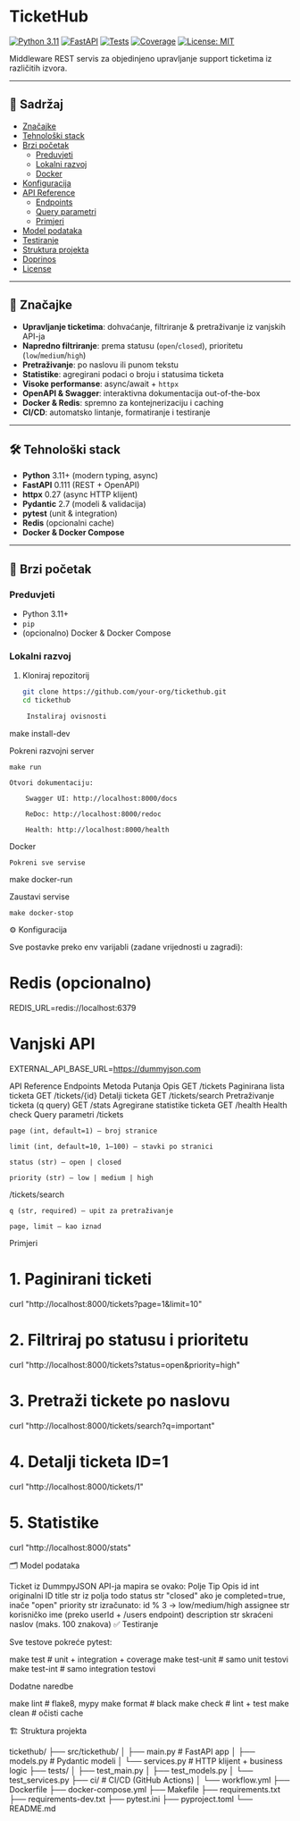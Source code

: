 # TicketHub

[![Python 3.11](https://img.shields.io/badge/python-3.11-blue?logo=python)]()
[![FastAPI](https://img.shields.io/badge/fastapi-0.111-green?logo=fastapi)]()
[![Tests](https://img.shields.io/github/actions/workflow/status/your-org/tickethub/ci.yml?branch=main)]()
[![Coverage](https://img.shields.io/codecov/c/github/your-org/tickethub/main)]()
[![License: MIT](https://img.shields.io/badge/license-MIT-lightgrey)]()

Middleware REST servis za objedinjeno upravljanje support ticketima iz različitih izvora.

---

## 📖 Sadržaj

- [Značajke](#-značajke)  
- [Tehnološki stack](#-tehnološki-stack)  
- [Brzi početak](#-brzi-početak)  
  - [Preduvjeti](#preduvjeti)  
  - [Lokalni razvoj](#lokalni-razvoj)  
  - [Docker](#docker)  
- [Konfiguracija](#-konfiguracija)  
- [API Reference](#api-reference)  
  - [Endpoints](#endpoints)  
  - [Query parametri](#query-parametri)  
  - [Primjeri](#primjeri)  
- [Model podataka](#-model-podataka)  
- [Testiranje](#-testiranje)  
- [Struktura projekta](#-struktura-projekta)  
- [Doprinos](#-doprinos)  
- [License](#-license)  

---

## 🎫 Značajke

- **Upravljanje ticketima**: dohvaćanje, filtriranje & pretraživanje iz vanjskih API-ja  
- **Napredno filtriranje**: prema statusu (`open`/`closed`), prioritetu (`low`/`medium`/`high`)  
- **Pretraživanje**: po naslovu ili punom tekstu  
- **Statistike**: agregirani podaci o broju i statusima ticketa  
- **Visoke performanse**: async/await + `httpx`  
- **OpenAPI & Swagger**: interaktivna dokumentacija out-of-the-box  
- **Docker & Redis**: spremno za kontejnerizaciju i caching  
- **CI/CD**: automatsko lintanje, formatiranje i testiranje  

---

## 🛠️ Tehnološki stack

- **Python** 3.11+ (modern typing, async)  
- **FastAPI** 0.111 (REST + OpenAPI)  
- **httpx** 0.27 (async HTTP klijent)  
- **Pydantic** 2.7 (modeli & validacija)  
- **pytest** (unit & integration)  
- **Redis** (opcionalni cache)  
- **Docker & Docker Compose**  

---

## 🚀 Brzi početak

### Preduvjeti

- Python 3.11+  
- `pip`  
- (opcionalno) Docker & Docker Compose  

### Lokalni razvoj

1. Kloniraj repozitorij  
   ```bash
   git clone https://github.com/your-org/tickethub.git
   cd tickethub

    Instaliraj ovisnosti

make install-dev

Pokreni razvojni server

    make run

    Otvori dokumentaciju:

        Swagger UI: http://localhost:8000/docs

        ReDoc: http://localhost:8000/redoc

        Health: http://localhost:8000/health

Docker

    Pokreni sve servise

make docker-run

Zaustavi servise

    make docker-stop

⚙️ Konfiguracija

Sve postavke preko env varijabli (zadane vrijednosti u zagradi):

# Redis (opcionalno)
REDIS_URL=redis://localhost:6379

# Vanjski API
EXTERNAL_API_BASE_URL=https://dummyjson.com

API Reference
Endpoints
Metoda	Putanja	Opis
GET	/tickets	Paginirana lista ticketa
GET	/tickets/{id}	Detalji ticketa
GET	/tickets/search	Pretraživanje ticketa (q query)
GET	/stats	Agregirane statistike ticketa
GET	/health	Health check
Query parametri
/tickets

    page (int, default=1) — broj stranice

    limit (int, default=10, 1–100) — stavki po stranici

    status (str) — open | closed

    priority (str) — low | medium | high

/tickets/search

    q (str, required) — upit za pretraživanje

    page, limit — kao iznad

Primjeri

# 1. Paginirani ticketi
curl "http://localhost:8000/tickets?page=1&limit=10"

# 2. Filtriraj po statusu i prioritetu
curl "http://localhost:8000/tickets?status=open&priority=high"

# 3. Pretraži tickete po naslovu
curl "http://localhost:8000/tickets/search?q=important"

# 4. Detalji ticketa ID=1
curl "http://localhost:8000/tickets/1"

# 5. Statistike
curl "http://localhost:8000/stats"

🗂️ Model podataka

Ticket iz DummpyJSON API-ja mapira se ovako:
Polje	Tip	Opis
id	int	originalni ID
title	str	iz polja todo
status	str	"closed" ako je completed=true, inače "open"
priority	str	izračunato: id % 3 → low/medium/high
assignee	str	korisničko ime (preko userId + /users endpoint)
description	str	skraćeni naslov (maks. 100 znakova)
✅ Testiranje

Sve testove pokreće pytest:

make test        # unit + integration + coverage
make test-unit   # samo unit testovi
make test-int    # samo integration testovi

Dodatne naredbe

make lint       # flake8, mypy
make format     # black
make check      # lint + test
make clean      # očisti cache

🏗️ Struktura projekta

tickethub/
├── src/tickethub/
│   ├── main.py         # FastAPI app
│   ├── models.py       # Pydantic modeli
│   └── services.py     # HTTP klijent + business logic
├── tests/
│   ├── test_main.py
│   ├── test_models.py
│   └── test_services.py
├── ci/                 # CI/CD (GitHub Actions)
│   └── workflow.yml
├── Dockerfile
├── docker-compose.yml
├── Makefile
├── requirements.txt
├── requirements-dev.txt
├── pytest.ini
├── pyproject.toml
└── README.md
